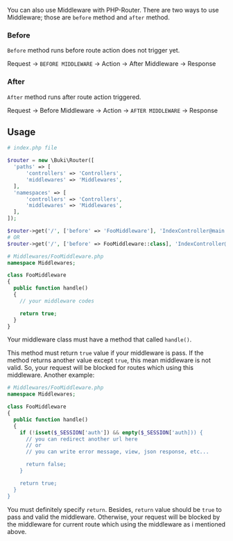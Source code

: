 You can also use Middleware with PHP-Router. There are two ways to use Middleware; those are `before` method and `after` method. 

### Before 
`Before` method runs before route action does not trigger yet.

Request -> `BEFORE MIDDLEWARE` -> Action -> After Middleware -> Response

### After 
`After` method runs after route action triggered.

Request -> Before Middleware -> Action -> `AFTER MIDDLEWARE` -> Response

## Usage

```php
# index.php file

$router = new \Buki\Router([
  'paths' => [
      'controllers' => 'Controllers',
      'middlewares' => 'Middlewares',
  ],
  'namespaces' => [
      'controllers' => 'Controllers',
      'middlewares' => 'Middlewares',
  ],
]);

$router->get('/', ['before' => 'FooMiddleware'], 'IndexController@main');
# OR 
$router->get('/', ['before' => FooMiddleware::class], 'IndexController@main');
```

```php
# Middlewares/FooMiddleware.php
namespace Middlewares;

class FooMiddleware
{
  public function handle()
  {
    // your middleware codes

    return true;
  }
}
```

Your middleware class must have a method that called `handle()`.

This method must return `true` value if your middleware is pass. If the method returns another value except `true`, this mean middleware is not valid. So, your request will be blocked for routes which using this middleware. Another example:

```php
# Middlewares/FooMiddleware.php
namespace Middlewares;

class FooMiddleware
{
  public function handle()
  {
    if (!isset($_SESSION['auth']) && empty($_SESSION['auth])) {
      // you can redirect another url here 
      // or 
      // you can write error message, view, json response, etc...

      return false;
    }

    return true;
  }
}
```
You must definitely specify `return`. Besides, `return` value should be `true` to pass and valid the middleware. Otherwise, your request will be blocked by the middleware for current route which using the middleware as i mentioned above.